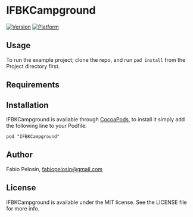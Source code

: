 # IFBKCampground

[![Version](http://cocoapod-badges.herokuapp.com/v/IFBKCampground/badge.png)](http://cocoadocs.org/docsets/IFBKCampground)
[![Platform](http://cocoapod-badges.herokuapp.com/p/IFBKCampground/badge.png)](http://cocoadocs.org/docsets/IFBKCampground)

## Usage

To run the example project; clone the repo, and run `pod install` from the Project directory first.

## Requirements

## Installation

IFBKCampground is available through [CocoaPods](http://cocoapods.org), to install
it simply add the following line to your Podfile:

    pod "IFBKCampground"

## Author

Fabio Pelosin, fabiopelosin@gmail.com

## License

IFBKCampground is available under the MIT license. See the LICENSE file for more info.

